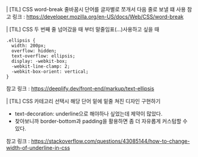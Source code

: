 | [TIL] CSS word-break
줄바꿈시 단어를 글자별로 쪼개서 다음 줄로 보낼 떄 사용
참고 링크 : https://developer.mozilla.org/en-US/docs/Web/CSS/word-break

| [TIL] CSS 두 번째 줄 넘어갔을 때 부터 말줄임표(...)사용하고 싶을 때

```
.ellipsis {
  width: 200px;
  overflow: hidden;
  text-overflow: ellipsis;
  display: -webkit-box;
  -webkit-line-clamp: 2;
  -webkit-box-orient: vertical;
}
```

참고 링크 : https://deeplify.dev/front-end/markup/text-ellipsis

| [TIL] CSS 카테고리 선택시 해당 단어 밑에 밑줄 쳐진 디자인 구현하기
* text-decoration: underline으로 해야하나 싶었는데 제약이 많았다.
* 찾아보니까 border-bottom과 padding을 활용하면 좀 더 자유롭게 커스텀할 수 있다.

참고 링크 : https://stackoverflow.com/questions/43085144/how-to-change-width-of-underline-in-css